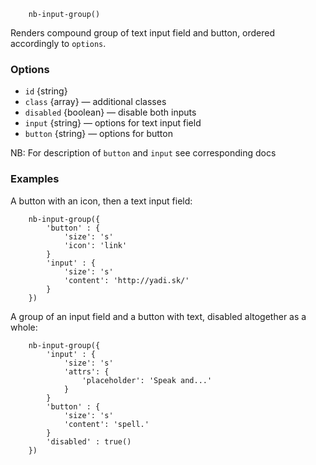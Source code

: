 ```
    nb-input-group()
```

Renders compound group of text input field and button, ordered accordingly to `options`.

### Options

* `id` {string}
* `class` {array} — additional classes
* `disabled` {boolean} — disable both inputs
* `input` {string} — options for text input field
* `button` {string} — options for button

NB: For description of `button` and `input` see corresponding docs

### Examples

A button with an icon, then a text input field:

```
    nb-input-group({
        'button' : {
            'size': 's'
            'icon': 'link'
        }
        'input' : {
            'size': 's'
            'content': 'http://yadi.sk/'
        }
    })
```

A group of an input field and a button with text, disabled altogether as a whole:

```
    nb-input-group({
        'input' : {
            'size': 's'
            'attrs': {
                'placeholder': 'Speak and...'
            }
        }
        'button' : {
            'size': 's'
            'content': 'spell.'
        }
        'disabled' : true()
    })
``` 